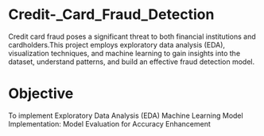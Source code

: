 # Credit-_Card_Fraud_Detection
Credit card fraud poses a significant threat to both financial institutions and cardholders.This project employs exploratory data analysis (EDA), visualization techniques, and machine learning to gain insights into the dataset, understand patterns, and build an effective fraud detection model.
# Objective
To implement Exploratory Data Analysis (EDA)
Machine Learning Model Implementation:
Model Evaluation for Accuracy Enhancement
